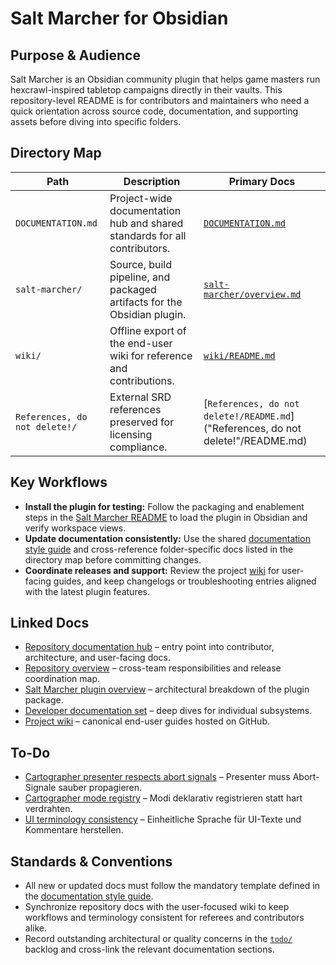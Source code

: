 # Salt Marcher for Obsidian

## Purpose & Audience
Salt Marcher is an Obsidian community plugin that helps game masters run hexcrawl-inspired tabletop campaigns directly in their vaults. This repository-level README is for contributors and maintainers who need a quick orientation across source code, documentation, and supporting assets before diving into specific folders.

## Directory Map
| Path | Description | Primary Docs |
| --- | --- | --- |
| `DOCUMENTATION.md` | Project-wide documentation hub and shared standards for all contributors. | [`DOCUMENTATION.md`](DOCUMENTATION.md) |
| `salt-marcher/` | Source, build pipeline, and packaged artifacts for the Obsidian plugin. | [`salt-marcher/overview.md`](salt-marcher/overview.md) |
| `wiki/` | Offline export of the end-user wiki for reference and contributions. | [`wiki/README.md`](wiki/README.md) |
| `References, do not delete!/` | External SRD references preserved for licensing compliance. | [`References, do not delete!/README.md`]("References, do not delete!"/README.md) |

## Key Workflows
- **Install the plugin for testing:** Follow the packaging and enablement steps in the [Salt Marcher README](salt-marcher/README.md) to load the plugin in Obsidian and verify workspace views.
- **Update documentation consistently:** Use the shared [documentation style guide](style-guide.md) and cross-reference folder-specific docs listed in the directory map before committing changes.
- **Coordinate releases and support:** Review the project [wiki](wiki/README.md) for user-facing guides, and keep changelogs or troubleshooting entries aligned with the latest plugin features.

## Linked Docs
- [Repository documentation hub](DOCUMENTATION.md) – entry point into contributor, architecture, and user-facing docs.
- [Repository overview](repository-overview.md) – cross-team responsibilities and release coordination map.
- [Salt Marcher plugin overview](salt-marcher/overview.md) – architectural breakdown of the plugin package.
- [Developer documentation set](salt-marcher/docs/README.md) – deep dives for individual subsystems.
- [Project wiki](wiki/README.md) – canonical end-user guides hosted on GitHub.

## To-Do
- [Cartographer presenter respects abort signals](todo/cartographer-presenter-abort-handling.md) – Presenter muss Abort-Signale sauber propagieren.
- [Cartographer mode registry](todo/cartographer-mode-registry.md) – Modi deklarativ registrieren statt hart verdrahten.
- [UI terminology consistency](todo/ui-terminology-consistency.md) – Einheitliche Sprache für UI-Texte und Kommentare herstellen.

## Standards & Conventions
- All new or updated docs must follow the mandatory template defined in the [documentation style guide](style-guide.md).
- Synchronize repository docs with the user-focused wiki to keep workflows and terminology consistent for referees and contributors alike.
- Record outstanding architectural or quality concerns in the [`todo/`](todo/README.md) backlog and cross-link the relevant documentation sections.

